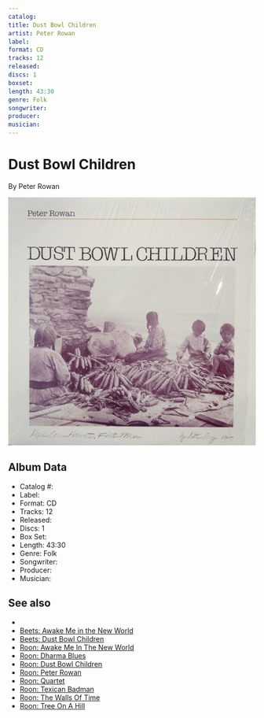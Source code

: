 ```yaml
---
catalog: 
title: Dust Bowl Children
artist: Peter Rowan
label: 
format: CD
tracks: 12
released: 
discs: 1
boxset: 
length: 43:30
genre: Folk
songwriter: 
producer: 
musician: 
---
```


# Dust Bowl Children

By Peter Rowan

![](../../assets/albumcovers/Peter_Rowan-Dust_Bowl_Children.png)

## Album Data

- Catalog #: 
- Label: 
- Format: CD
- Tracks: 12
- Released: 
- Discs: 1
- Box Set: 
- Length: 43:30
- Genre: Folk
- Songwriter: 
- Producer: 
- Musician: 


## See also

- [](Peter_Rowan.md)
- [Beets: Awake Me in the New World](../../Beets/Peter_Rowan/Awake_Me_in_the_New_World.md)
- [Beets: Dust Bowl Children](../../Beets/Peter_Rowan/Dust_Bowl_Children.md)
- [Roon: Awake Me In The New World](../../Roon/Peter_Rowan/Awake_Me_In_The_New_World.md)
- [Roon: Dharma Blues](../../Roon/Peter_Rowan/Dharma_Blues.md)
- [Roon: Dust Bowl Children](../../Roon/Peter_Rowan/Dust_Bowl_Children.md)
- [Roon: Peter Rowan](../../Roon/Peter_Rowan/Peter_Rowan.md)
- [Roon: Quartet](../../Roon/Peter_Rowan/Quartet.md)
- [Roon: Texican Badman](../../Roon/Peter_Rowan/Texican_Badman.md)
- [Roon: The Walls Of Time](../../Roon/Peter_Rowan/The_Walls_Of_Time.md)
- [Roon: Tree On A Hill](../../Roon/Peter_Rowan/Tree_On_A_Hill.md)
